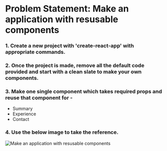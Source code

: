 
# Problem Statement: Make an application with resusable components

### 1. Create a new project with 'create-react-app' with appropriate commands.
### 2. Once the project is made, remove all the default code provided and start with a clean slate to make your own components.
### 3. Make one single component which takes required props and reuse that component for - 
 - Summary
 - Experience
 - Contact
### 4. Use the below image to take the reference.

![Make an application with resusable components](https://gitlab-wipro.stackroute.in/mern-react-boilerplates/crs-sur-1030/react-state-props-practice/-/raw/master/S115-P1.png)

